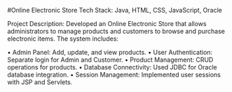 #Online Electronic Store
Tech Stack: Java, HTML, CSS, JavaScript, Oracle 

Project Description: Developed an Online Electronic Store that allows administrators to manage products and
customers to browse and purchase electronic items. The system includes:

• Admin Panel: Add, update, and view products.
• User Authentication: Separate login for Admin and Customer.
• Product Management: CRUD operations for products.
• Database Connectivity: Used JDBC for Oracle database integration.
• Session Management: Implemented user sessions with JSP and Servlets.
